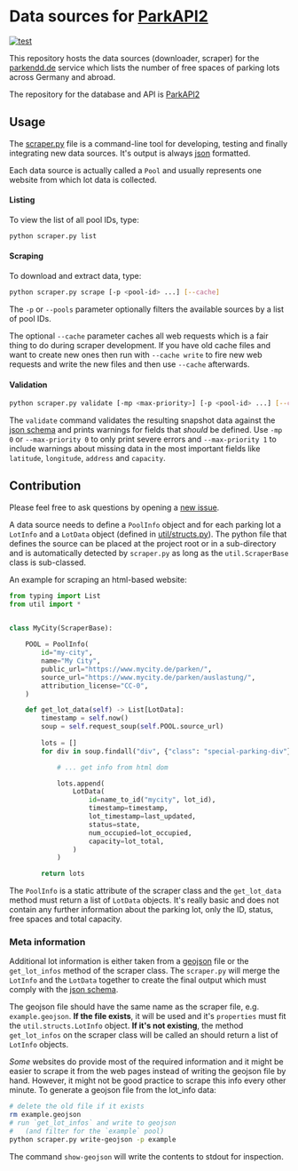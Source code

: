# Data sources for [ParkAPI2](https://github.com/ParkenDD/ParkAPI2)

[![test](https://github.com/ParkenDD/ParkAPI2-sources/actions/workflows/tests.yml/badge.svg?branch=master)](https://github.com/ParkenDD/ParkAPI2-sources/actions/workflows/tests.yml)

This repository hosts the data sources (downloader, scraper) for the
[parkendd.de](https://parkendd.de/) service which lists the 
number of free spaces of parking lots across Germany and abroad.

The repository for the database and API is [ParkAPI2](https://github.com/ParkenDD/ParkAPI2)


## Usage

The [scraper.py](scraper.py) file is a command-line tool for 
developing, testing and finally integrating new data sources.
It's output is always [json](https://www.json.org/) formatted.

Each data source is actually called a `Pool` and usually represents
one website from which lot data is collected.

#### Listing

To view the list of all pool IDs, type:
```bash
python scraper.py list
```

#### Scraping 

To download and extract data, type:
```bash
python scraper.py scrape [-p <pool-id> ...] [--cache]
```

The `-p` or `--pools` parameter optionally filters the available sources
by a list of pool IDs. 

The optional `--cache` parameter caches all web requests which is a fair thing to do
during scraper development. If you have old cache files and want to create new ones
then run with `--cache write` to fire new web requests and write the new files and then
use `--cache` afterwards.


#### Validation

```bash
python scraper.py validate [-mp <max-priority>] [-p <pool-id> ...] [--cache]
```

The `validate` command validates the resulting snapshot data against the 
[json schema](schema.json) and prints warnings for fields that *should* be defined.
Use `-mp 0` or `--max-priority 0` to only print severe errors and 
`--max-priority 1` to include warnings about missing data in the most
important fields like `latitude`, `longitude`, `address` and `capacity`. 


## Contribution

Please feel free to ask questions by opening a 
[new issue](https://github.com/ParkenDD/ParkAPI2-sources/issues).

A data source needs to define a `PoolInfo` object and 
for each parking lot a `LotInfo` and a `LotData` object
(defined in [util/structs.py](util/structs.py)). 
The python file that defines the source can be placed at 
the project root or in a sub-directory and is automatically
detected by `scraper.py` as long as the `util.ScraperBase`
class is sub-classed.

An example for scraping an html-based website:

```python
from typing import List
from util import *


class MyCity(ScraperBase):
    
    POOL = PoolInfo(
        id="my-city",
        name="My City",
        public_url="https://www.mycity.de/parken/",
        source_url="https://www.mycity.de/parken/auslastung/",
        attribution_license="CC-0",
    )

    def get_lot_data(self) -> List[LotData]:
        timestamp = self.now()
        soup = self.request_soup(self.POOL.source_url)
        
        lots = []
        for div in soup.findall("div", {"class": "special-parking-div"}):

            # ... get info from html dom

            lots.append(
                LotData(
                    id=name_to_id("mycity", lot_id),
                    timestamp=timestamp,
                    lot_timestamp=last_updated,
                    status=state,
                    num_occupied=lot_occupied,
                    capacity=lot_total,
                )
            )

        return lots
```

The `PoolInfo` is a static attribute of the scraper class and
the `get_lot_data` method must return a list of `LotData` objects. 
It's really basic and does not contain any further information about the 
parking lot, only the ID, status, free spaces and total capacity.


### Meta information

Additional lot information is either taken from a 
[geojson](https://geojson.org/) file or the `get_lot_infos` method
of the scraper class. The `scraper.py` will merge the `LotInfo` and
the `LotData` together to create the final output which must
comply with the [json schema](schema.json).

The geojson file should have the same name as the scraper file, 
e.g. `example.geojson`. **If the file exists**, it will be used and 
it's `properties` must fit the `util.structs.LotInfo` object.
**If it's not existing**, the method `get_lot_infos` on the scraper 
class will be called an should return a list of `LotInfo` objects. 

*Some* websites do provide most of the required information and it might 
be easier to scrape it from the web pages instead of writing the geojson 
file by hand. However, it might not be good practice to scrape this info 
every other minute. To generate a geojson file from the lot_info data:

```bash
# delete the old file if it exists
rm example.geojson  
# run `get_lot_infos` and write to geojson 
#   (and filter for the `example` pool) 
python scraper.py write-geojson -p example
``` 

The command `show-geojson` will write the contents to stdout for inspection.

